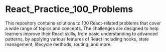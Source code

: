 # React_Practice_100_Problems
This repository contains solutions to 100 React-related problems that cover a wide range of topics and concepts. The challenges are designed to help learners improve their React skills, from basic understanding to advanced patterns, by applying various features of React including hooks, state management, lifecycle methods, routing, and more.
